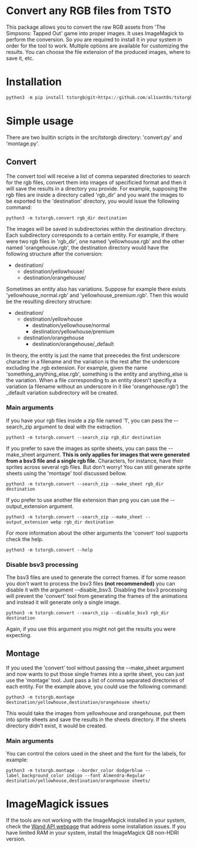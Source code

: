 # Convert any RGB files from TSTO

This package allows you to convert the raw RGB assets from 'The Simpsons: Tapped Out' game into proper images.
It uses ImageMagick to perform the conversion. So you are required to install it in your system in order for the tool to work.
Multiple options are available for customizing the results. You can choose the file extension of the produced images, where to save it, etc.

# Installation

```python
python3 -m pip install tstorgb@git+https://github.com/al1sant0s/tstorgb
```

# Simple usage

There are two builtin scripts in the src/tstorgb directory: 'convert.py' and 'montage.py'.

## Convert

The convert tool will receive a list of comma separated directories to search for the rgb files, convert them into images of specificied format and then
it will save the results in a directory you provide. For example, supposing the rgb files are inside a directory called 'rgb_dir' and you want the images to be exported
to the 'destination' directory, you would issue the following command:

```
python3 -m tstorgb.convert rgb_dir destination
```
The images will be saved in subdirectories within the destination directory. Each subdirectory corresponds to a certain entity. For example, if there were two rgb files in 'rgb_dir', one named
'yellowhouse.rgb' and the other named 'orangehouse.rgb', the destination directory would have the following structure after the conversion:

- destination/
  - destination/yellowhouse/
  - destination/orangehouse/

Sometimes an entity also has variations. Suppose for example there exists 'yellowhouse_normal.rgb' and 'yellowhouse_premium.rgb'. Then this would be the resulting directory structure:

- destination/
  - destination/yellowhouse
    - destination/yellowhouse/normal
    - destination/yellowhouse/premium
  - destination/orangehouse
    - destination/orangehouse/_default

In theory, the entity is just the name that preecedes the first underscore character in a filename and the variation is the rest after the underscore excluding the .rgb extension.
For example, given the name 'something_anything_else.rgb', something is the entity and anything_else is the variation.
When a file corresponding to an entity doesn't specifiy a variation (a filename without an underscore in it like 'orangehouse.rgb') the _default variation subdirectory will be created.

### Main arguments

If you have your rgb files inside a zip file named '1', you can pass the --search_zip argument to deal with the extraction.

```
python3 -m tstorgb.convert --search_zip rgb_dir destination
```

If you prefer to save the images as sprite sheets, you can pass the --make_sheet argument. **This is only applies for images that were generated from a bsv3 file and a single rgb file.** Characters, for instance, have their sprites across several rgb files. But don't worry! You can still generate sprite sheets using the 'montage' tool discussed bellow.

```
python3 -m tstorgb.convert --search_zip --make_sheet rgb_dir destination
```

If you prefer to use another file extension than png you can use the --output_extension argument.

```
python3 -m tstorgb.convert --search_zip --make_sheet --output_extension webp rgb_dir destination
```
For more information about the other arguments the 'convert' tool supports check the help.

```
python3 -m tstorgb.convert --help
```
### Disable bsv3 processing

The bsv3 files are used to generate the correct frames. If for some reason you don't want to process the bsv3 files **(not recommended)** you can disable it with the argument --disable_bsv3.
Disabling the bsv3 processing will prevent the 'convert' tool from generating the frames of the animations and instead it will generate only a single image.

```
python3 -m tstorgb.convert --search_zip --disable_bsv3 rgb_dir destination
```

Again, if you use this argument you might not get the results you were expecting.

## Montage

If you used the 'convert' tool without passing the --make_sheet argument and now wants to put those single frames into a sprite sheet, you can just use the 'montage' tool. Just pass
a list of comma separated directories of each entity. For the example above, you could use the following command:
```
python3 -m tstorgb.montage destination/yellowhouse,destination/orangehouse sheets/
```

This would take the images from yellowhouse and orangehouse, put them into sprite sheets and save the results in the sheets directory. If the sheets directory didn't exist, it would be created.

### Main arguments

You can control the colors used in the sheet and the font for the labels, for example:

```
python3 -m tstorgb.montage --border_color dodgerblue --label_background_color indigo --font Almendra-Regular destination/yellowhouse,destination/orangehouse sheets/
```

# ImageMagick issues

If the tools are not working with the ImageMagick installed in your system, check the [Wand API webpage](https://docs.wand-py.org/en/latest/guide/install.html) that address some installation issues. If you have limited RAM in your system,
install the ImageMagick Q8 non-HDRI version.
